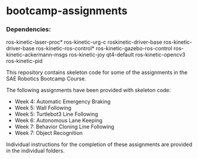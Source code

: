# bootcamp-assignments

### Dependencies:
ros-kinetic-laser-proc*
ros-kinetic-urg-c
roskinetic-driver-base
ros-kinetic-driver-base
ros-kinetic-ros-control*
ros-kinetic-gazebo-ros-control
ros-kinetic-ackermann-msgs
ros-kinetic-joy
qt4-default
ros-kinetic-opencv3
ros-kinetic-pid

This repository contains skeleton code for some of the assignments in the SAE Robotics Bootcamp Course. 

The following assignments have been provided with skeleton code:

- Week 4: Automatic Emergency Braking
- Week 5: Wall Following
- Week 5: Turtlebot3 Line Following
- Week 6: Autonomous Lane Keeping
- Week 7: Behavior Cloning Line Following
- Week 7: Object Recognition

Individual instructions for the completion of these assignments are provided in the individual folders.

